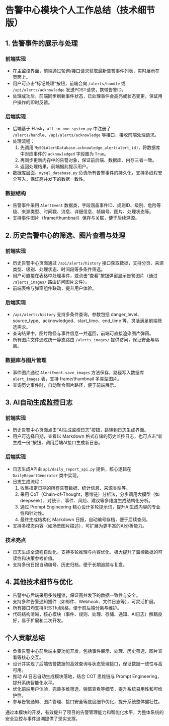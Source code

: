 # 告警中心模块个人工作总结（技术细节版）

## 1. 告警事件的展示与处理

### 前端实现
- 在主监控界面，前端通过轮询/接口请求获取最新告警事件列表，实时展示在页面上。
- 用户可点击“标记处理”按钮，前端会向 `/alerts/handle` 或 `/api/alerts/acknowledge` 发送POST请求，携带告警ID。
- 处理成功后，前端同步刷新事件状态，已处理事件会高亮或状态变更，保证用户操作的即时反馈。

### 后端实现
- 后端基于 Flask，`all_in_one_system.py` 中注册了 `/alerts/handle`、`/api/alerts/acknowledge` 等接口，接收前端处理请求。
- 处理流程：
  1. 先调用 `MySQLAlertDatabase.acknowledge_alert(alert_id)`，将数据库中对应事件的 `acknowledged` 字段置为 `True`。
  2. 再同步更新内存中的告警对象，保证前后端、数据库、内存三者一致。
  3. 返回处理结果，前端据此提示用户。
- 数据库层面，`mysql_database.py` 负责所有告警事件的持久化，支持多线程安全写入，保证高并发下的数据一致性。

### 数据结构
- 告警事件采用 `AlertEvent` 数据类，字段涵盖事件ID、规则ID、级别、危险等级、来源类型、时间戳、消息、详细信息、帧编号、图片、处理状态等。
- 支持事件图片（frame/thumbnail）保存与关联，便于后续溯源。

## 2. 历史告警中心的筛选、图片查看与处理

### 前端实现
- 历史告警中心页面通过 `/api/alerts/history` 接口获取数据，支持分页、来源类型、级别、处理状态、时间段等多条件筛选。
- 用户可直接在表格中处理事件，或点击“查看”按钮弹窗显示告警图片（通过 `/alerts_images/` 路由访问图片文件）。
- 前端表格与弹窗组件联动，提升用户体验。

### 后端实现
- `/api/alerts/history` 支持多条件查询，参数包括 danger_level、source_type、acknowledged、start_time、end_time 等，灵活满足前端筛选需求。
- 查询结果中，图片路径与事件信息一并返回，前端可直接渲染图片弹窗。
- 所有图片文件通过统一静态路由 `/alerts_images/` 提供访问，保证安全与隔离。

### 数据库与图片管理
- 事件图片通过 `AlertEvent.save_images` 方法保存，路径写入数据库 `alert_images` 表，支持 frame/thumbnail 多类型图片。
- 查询历史事件时，自动聚合图片路径，便于前端展示。

## 3. AI自动生成监控日志

### 前端实现
- 历史告警中心页面点击“AI生成监控日志”按钮，跳转到日志生成界面。
- 用户可选择日期，查看以 Markdown 格式存储的历史监控日志，也可点击“新生成一份”按钮，调用后端AI接口生成新日志。

### 后端实现
- 日志生成API由 `api/daily_report_api.py` 提供，核心逻辑在 `DailyReportGenerator` 类中实现。
- 日志生成流程：
  1. 收集指定日期的所有告警数据、统计信息、来源类型等。
  2. 采用 CoT（Chain-of-Thought，思维链）分析法，分步调用大模型（如 deepseek），对统计、事件、风险、建议等多维度生成结构化分析。
  3. 通过 Prompt Engineering 精心设计多轮提示词，提升AI生成内容的专业性和针对性。
  4. 最终生成结构化 Markdown 日报，自动编号存档，便于后续查阅。
- 支持多模态内容（如场景图片描述），可扩展为更丰富的AI分析能力。

### 技术亮点
- 日志生成全流程自动化，支持多轮推理与内容优化，极大提升了监控数据的可读性和决策参考价值。
- 支持多份日报自动编号、历史归档，便于长期追踪与复盘。

## 4. 其他技术细节与优化

- 告警中心后端采用多线程锁，保证高并发下的数据一致性与安全。
- 支持多种告警通知插件（如邮件、Webhook、文件日志等），可灵活扩展。
- 所有接口均支持RESTful风格，便于前后端分离与维护。
- 代码结构清晰，核心模块（事件、规则、处理、存储、通知、AI日志）解耦良好，易于扩展和二次开发。

## 个人贡献总结

- 负责告警中心前后端主要功能开发，包括事件展示、处理、历史筛选、图片查看等核心交互。
- 设计并实现了后端告警数据的高效查询与状态管理接口，保证数据一致性与高可用。
- 推动 AI 日志自动生成模块落地，结合 COT 思维链与 Prompt Engineering，提升系统智能化水平。
- 优化前端用户体验，完善多维筛选、弹窗查看等细节，提升系统易用性和可维护性。
- 参与告警通知、图片管理、接口安全等底层细节优化，提升系统整体健壮性。

通过本模块的开发，有效提升了项目的告警管理能力和智能化水平，为整体系统的安全监控与事件追溯提供了坚实支撑。 